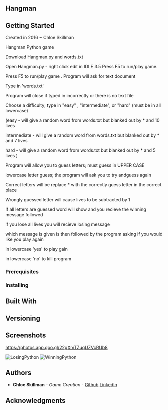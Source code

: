 ## Hangman


## Getting Started

Created in 2016 ~ Chloe Skillman 

Hangman Python game

Download Hangman.py and words.txt

Open Hangman.py - right click edit in IDLE 3.5
Press F5 to run/play game.

Press F5 to run/play game
.
Program will ask for text document

Type in 'words.txt'

Program will close if typed in incorrectly or there is no text file

Choose a difficulty; type in "easy" , "intermediate", or "hard" (must be in all lowercase)

(easy - will give a random word from words.txt but blanked out by * and 10 lives

intermediate - will give a random word from words.txt but blanked out by * and 7 lives

hard - will give a random word from words.txt but blanked out by * and 5 lives )

Program will allow you to guess letters; must guess in UPPER CASE

lowercase letter guess; the program will ask you to try andguess again

Correct letters will be replace * with the correctly guess letter in the correct place

Wrongly guessed letter will cause lives to be subtracted by 1

If all letters are guessed word will show and you recieve the winning message followed 

if you lose all lives you will recieve losing message

which message is given is then followed by the program asking if you would like you play again

in lowercase 'yes' to play gain

in lowercase 'no' to kill program



### Prerequisites


### Installing



## Built With



## Versioning

 

## Screenshots

https://photos.app.goo.gl/22gXmTZuqUZVcRUb8

![LosingPython](https://photos.google.com/u/2/share/AF1QipOwYGAXFztmHKQ5ObXdBB-GzxtDbJcLFLVDdABf71tyY82TD0JJafDEZSTAB1MqOw/photo/AF1QipNKx2DFcIIFRmxGWvybXTs5yTs2Y-SqmAxf_8ZN?key=ajlYRDljVUNMMm1jUlRXelA4Tm9zcjlreFFKaFln)
![WinningPython](https://photos.google.com/u/2/share/AF1QipOwYGAXFztmHKQ5ObXdBB-GzxtDbJcLFLVDdABf71tyY82TD0JJafDEZSTAB1MqOw/photo/AF1QipMEGejAd64ma3yXDhMII-McgQRCFatmDsmTwvBT?key=ajlYRDljVUNMMm1jUlRXelA4Tm9zcjlreFFKaFln)

## Authors

* **Chloe Skillman** - *Game Creation* - [Github](https://github.com/ChloeLS)
                                         [LinkedIn](https://www.linkedin.com/in/chloe-skillman-b80941183/)

## Acknowledgments


